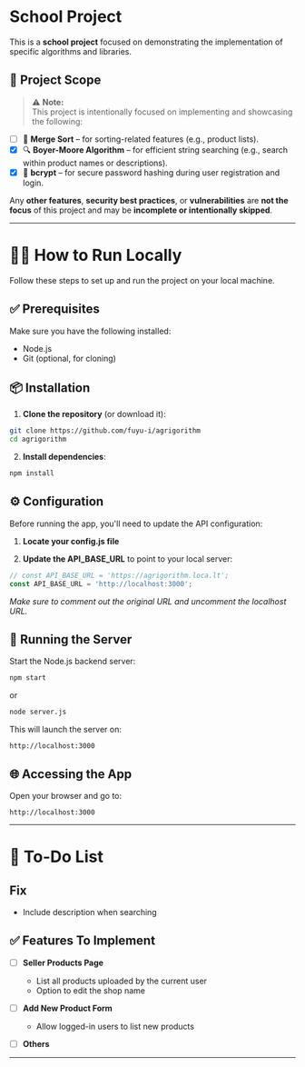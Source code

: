 # School Project

This is a **school project** focused on demonstrating the implementation of specific algorithms and libraries. 

## 🎯 Project Scope

> ⚠️ **Note:**  
This project is intentionally focused on implementing and showcasing the following:
- [ ] 🧠 **Merge Sort** – for sorting-related features (e.g., product lists).
- [x] 🔍 **Boyer-Moore Algorithm** – for efficient string searching (e.g., search within product names or descriptions).
- [x] 🔐 **bcrypt** – for secure password hashing during user registration and login.

Any **other features**, **security best practices**, or **vulnerabilities** are **not the focus** of this project and may be **incomplete or intentionally skipped**.

---

# 🧑‍💻 How to Run Locally

Follow these steps to set up and run the project on your local machine.

## ✅ Prerequisites

Make sure you have the following installed:

* Node.js
* Git (optional, for cloning)

## 📦 Installation

1. **Clone the repository** (or download it):

```bash
git clone https://github.com/fuyu-i/agrigorithm
cd agrigorithm
```

2. **Install dependencies**:

```bash
npm install
```

## ⚙️ Configuration

Before running the app, you'll need to update the API configuration:

1. **Locate your config.js file**

2. **Update the API_BASE_URL** to point to your local server:

```javascript
// const API_BASE_URL = 'https://agrigorithm.loca.lt';
const API_BASE_URL = 'http://localhost:3000';
```

*Make sure to comment out the original URL and uncomment the localhost URL.*

## 🚀 Running the Server

Start the Node.js backend server:

```bash
npm start
```
or
```bash
node server.js
```

This will launch the server on:

```
http://localhost:3000
```

## 🌐 Accessing the App

Open your browser and go to:

```
http://localhost:3000
```

---
# 📝 To-Do List

## Fix
- Include description when searching

## ✅ Features To Implement

- [ ] **Seller Products Page**
  - List all products uploaded by the current user
  - Option to edit the shop name

- [ ] **Add New Product Form**
  - Allow logged-in users to list new products

- [ ] **Others**

---
